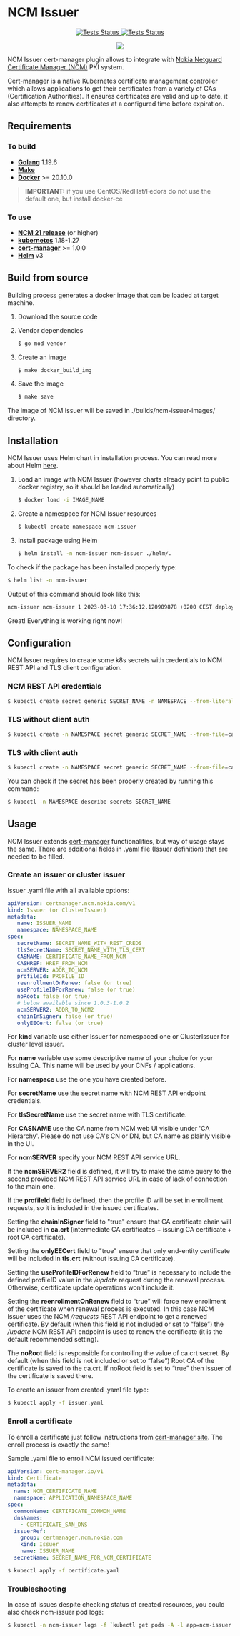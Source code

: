 <!-- markdownlint-disable  MD013 MD014 MD033 -->
# NCM Issuer

<p align="center">
<a href="https://github.com/nokia/ncm-issuer/actions">
<img alt="Tests Status" src="https://github.com/nokia/ncm-issuer/workflows/Tests/badge.svg"/>
</a>

 <a href="https://goreportcard.com/report/github.com/nokia/ncm-issuer">
 <img alt="Tests Status" src="https://goreportcard.com/badge/github.com/nokia/ncm-issuer"/>
 </a>

 </p>
 <p align="center">
 <img src="https://i.postimg.cc/2SjTLZ8H/render1653315525910.gif"/>
</p>

NCM Issuer cert-manager plugin allows to integrate with [Nokia Netguard Certificate Manager (NCM)](https://www.nokia.com/networks/products/pki-authority-with-netguard-certificate-manager/) PKI system.

Cert-manager is a native Kubernetes certificate management controller which allows applications to get their certificates from a variety of CAs (Certification Authorities). It ensures certificates are valid and up to date, it also attempts to renew certificates at a configured time before expiration.

## Requirements

### To build

- **[Golang](https://go.dev/doc/install)** 1.19.6
- **[Make](https://www.gnu.org/software/make/)**
- **[Docker](https://docs.docker.com/engine/install/)**  >= 20.10.0

> **IMPORTANT:** if you use CentOS/RedHat/Fedora do not use the default one, but install docker-ce

### To use

- **[NCM 21 release](https://www.nokia.com/networks/products/pki-authority-with-netguard-certificate-manager/)** (or higher)
- **[kubernetes](https://kubernetes.io/)** 1.18-1.27
- **[cert-manager](https://cert-manager.io/docs/installation/)** >= 1.0.0
- **[Helm](https://helm.sh/docs/intro/install/)** v3

## Build from source

Building process generates a docker image that can be loaded at target machine.

1. Download the source code
2. Vendor dependencies

   ```bash
   $ go mod vendor
   ```

3. Create an image

   ```bash
   $ make docker_build_img
   ```

4. Save the image

   ```bash
   $ make save
   ```

The image of NCM Issuer will be saved in ./builds/ncm-issuer-images/ directory.

## Installation

NCM Issuer uses Helm chart in installation process. You can read more about Helm [here](https://helm.sh/).

1. Load an image with NCM Issuer (however charts already point to public docker registry, so it should be loaded automatically)

   ```bash
   $ docker load -i IMAGE_NAME
   ```

2. Create a namespace for NCM Issuer resources

   ```bash
   $ kubectl create namespace ncm-issuer
   ```

3. Install package using Helm

   ```bash
   $ helm install -n ncm-issuer ncm-issuer ./helm/.
   ```

To check if the package has been installed properly type:

```bash
$ helm list -n ncm-issuer
```

Output of this command should look like this:

```bash
ncm-issuer ncm-issuer 1 2023-03-10 17:36:12.120909878 +0200 CEST deployed ncm-issuer-1.0.3 1.0.2
```

Great! Everything is working right now!

## Configuration

NCM Issuer requires to create some k8s secrets with credentials to NCM REST API and TLS client configuration.

### NCM REST API credentials

```bash
$ kubectl create secret generic SECRET_NAME -n NAMESPACE --from-literal=username=USERNAME --from-literal=usrPassword=PASSWORD
```

### TLS without client auth

```bash
$ kubectl create -n NAMESPACE secret generic SECRET_NAME --from-file=cacert=CA_FOR_REST_API.pem
```

### TLS with client auth

```bash
$ kubectl create -n NAMESPACE secret generic SECRET_NAME --from-file=cacert=CA_FOR_REST_API.pem --from-file=key=CLIENT_AUTH_PKEY.pem --from-file=cert=CLIENT_AUTH_CERT.pem
```

You can check if the secret has been properly created by running this command:

```bash
$ kubectl -n NAMESPACE describe secrets SECRET_NAME
```

## Usage

NCM Issuer extends [cert-manager](https://cert-manager.io/) functionalities, but way of usage stays the same. There are additional fields in .yaml file (Issuer definition) that are needed to be filled.

### Create an issuer or cluster issuer

Issuer .yaml file with all available options:

```yaml
apiVersion: certmanager.ncm.nokia.com/v1
kind: Issuer (or ClusterIssuer)
metadata:
   name: ISSUER_NAME
   namespace: NAMESPACE_NAME
spec:
   secretName: SECRET_NAME_WITH_REST_CREDS
   tlsSecretName: SECRET_NAME_WITH_TLS_CERT
   CASNAME: CERTIFICATE_NAME_FROM_NCM
   CASHREF: HREF_FROM_NCM
   ncmSERVER: ADDR_TO_NCM
   profileId: PROFILE_ID
   reenrollmentOnRenew: false (or true)
   useProfileIDForRenew: false (or true)
   noRoot: false (or true)
   # below available since 1.0.3-1.0.2
   ncmSERVER2: ADDR_TO_NCM2
   chainInSigner: false (or true)
   onlyEECert: false (or true)
```

For **kind** variable use either Issuer for namespaced one or ClusterIssuer for cluster level issuer.

For **name** variable use some descriptive name of your choice for your issuing CA. This name will be used by your CNFs / applications.

For **namespace** use the one you have created before.

For **secretName** use the secret name with NCM REST API endpoint credentials.

For **tlsSecretName** use the secret name with TLS certificate.

For **CASNAME** use the CA name from NCM web UI visible under 'CA Hierarchy'. Please do not use CA's CN or DN, but CA name as plainly visible in the UI.

For **ncmSERVER** specify your NCM REST API service URL.

If the **ncmSERVER2** field is defined, it will try to make the same query to the second provided NCM REST API service URL in case of lack of connection to the main one.

If the **profileId** field is defined, then the profile ID will be set in enrollment requests, so it is included in the issued certificates.

Setting the **chainInSigner** field to "true" ensure that CA certificate chain will be included in **ca.crt** (intermediate CA certificates + issuing CA certificate + root CA certificate).

Setting the **onlyEECert** field to "true" ensure that only end-entity certificate will be included in **tls.crt** (without issuing CA certificate).

Setting the **useProfileIDForRenew** field to “true” is necessary to include the defined profileID value in the */update* request during the renewal process. Otherwise, certificate update operations won’t include it.

Setting the **reenrollmentOnRenew** field to “true” will force new enrollment of the certificate when renewal process is executed. In this case NCM Issuer uses the NCM */requests* REST API endpoint to get a renewed certificate. By default (when this field is not included or set to “false”) the */update* NCM REST API endpoint is used to renew the certificate (it is the default recommended setting).

The **noRoot** field is responsible for controlling the value of ca.crt secret. By default (when this field is not included or set to “false”) Root CA of the certificate is saved to the ca.crt. If noRoot field is set to “true” then issuer of the certificate is saved there.

To create an issuer from created .yaml file type:

```bash
$ kubectl apply -f issuer.yaml
```

### Enroll a certificate

To enroll a certificate just follow instructions from [cert-manager site](https://cert-manager.io/docs/usage/). The enroll process is exactly the same!

Sample .yaml file to enroll NCM issued certificate:

```yaml
apiVersion: cert-manager.io/v1
kind: Certificate
metadata:
  name: NCM_CERTIFICATE_NAME
  namespace: APPLICATION_NAMESPACE_NAME
spec:
  commonName: CERTIFICATE_COMMON_NAME
  dnsNames:
    - CERTIFICATE_SAN_DNS
  issuerRef:
    group: certmanager.ncm.nokia.com
    kind: Issuer
    name: ISSUER_NAME
  secretName: SECRET_NAME_FOR_NCM_CERTIFICATE
```

```bash
$ kubectl apply -f certificate.yaml
```

### Troubleshooting

In case of issues despite checking status of created resources, you could also check ncm-issuer pod logs:

```bash
$ kubectl -n ncm-issuer logs -f `kubectl get pods -A -l app=ncm-issuer -o jsonpath='{.items[0].metadata.name}'`
```
